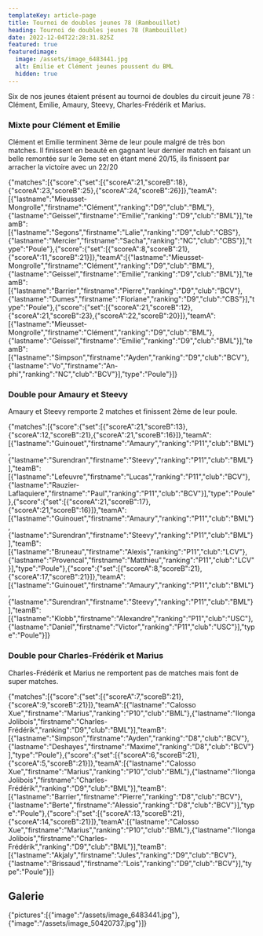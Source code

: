 ```yaml
---
templateKey: article-page
title: Tournoi de doubles jeunes 78 (Rambouillet)
heading: Tournoi de doubles jeunes 78 (Rambouillet)
date: 2022-12-04T22:28:31.825Z
featured: true
featuredimage:
  image: /assets/image_6483441.jpg
  alt: Emilie et Clément jeunes poussent du BML
  hidden: true
---
```

S﻿ix de nos jeunes étaient présent au tournoi de doubles du circuit jeune 78 : Clément, Emilie, Amaury, Steevy, Charles-Frédérik et Marius.

### M﻿ixte pour Clément et Emilie

C﻿lément et Emilie terminent 3ème de leur poule malgré de très bon matches. Il finissent en beauté en gagnant leur dernier match en faisant un belle remontée sur le 3eme set en étant mené 20/15, ils finissent par arracher la victoire avec un 22/20

<scoreboard>{"matches":[{"score":{"set":[{"scoreA":21,"scoreB":18},{"scoreA":23,"scoreB":25},{"scoreA":24,"scoreB":26}]},"teamA":[{"lastname":"Mieusset-Mongrolle","firstname":"Clément","ranking":"D9","club":"BML"},{"lastname":"Geissel","firstname":"Emilie","ranking":"D9","club":"BML"}],"teamB":[{"lastname":"Segons","firstname":"Lalie","ranking":"D9","club":"CBS"},{"lastname":"Mercier","firstname":"Sacha","ranking":"NC","club":"CBS"}],"type":"Poule"},{"score":{"set":[{"scoreA":8,"scoreB":21},{"scoreA":11,"scoreB":21}]},"teamA":[{"lastname":"Mieusset-Mongrolle","firstname":"Clément","ranking":"D9","club":"BML"},{"lastname":"Geissel","firstname":"Emilie","ranking":"D9","club":"BML"}],"teamB":[{"lastname":"Barrier","firstname":"Pierre","ranking":"D9","club":"BCV"},{"lastname":"Dumes","firstname":"Floriane","ranking":"D9","club":"CBS"}],"type":"Poule"},{"score":{"set":[{"scoreA":21,"scoreB":12},{"scoreA":21,"scoreB":23},{"scoreA":22,"scoreB":20}]},"teamA":[{"lastname":"Mieusset-Mongrolle","firstname":"Clément","ranking":"D9","club":"BML"},{"lastname":"Geissel","firstname":"Emilie","ranking":"D9","club":"BML"}],"teamB":[{"lastname":"Simpson","firstname":"Ayden","ranking":"D9","club":"BCV"},{"lastname":"Vo","firstname":"An-phi","ranking":"NC","club":"BCV"}],"type":"Poule"}]}</scoreboard>

### D﻿ouble pour Amaury et Steevy

A﻿maury et Steevy remporte 2 matches et finissent 2ème de leur poule.

<scoreboard>{"matches":[{"score":{"set":[{"scoreA":21,"scoreB":13},{"scoreA":12,"scoreB":21},{"scoreA":21,"scoreB":16}]},"teamA":[{"lastname":"Guinouet","firstname":"Amaury","ranking":"P11","club":"BML"},{"lastname":"Surendran","firstname":"Steevy","ranking":"P11","club":"BML"}],"teamB":[{"lastname":"Lefeuvre","firstname":"Lucas","ranking":"P11","club":"BCV"},{"lastname":"Rauzier-Laflaquiere","firstname":"Paul","ranking":"P11","club":"BCV"}],"type":"Poule"},{"score":{"set":[{"scoreA":21,"scoreB":17},{"scoreA":21,"scoreB":16}]},"teamA":[{"lastname":"Guinouet","firstname":"Amaury","ranking":"P11","club":"BML"},{"lastname":"Surendran","firstname":"Steevy","ranking":"P11","club":"BML"}],"teamB":[{"lastname":"Bruneau","firstname":"Alexis","ranking":"P11","club":"LCV"},{"lastname":"Provencal","firstname":"Matthieu","ranking":"P11","club":"LCV"}],"type":"Poule"},{"score":{"set":[{"scoreA":8,"scoreB":21},{"scoreA":17,"scoreB":21}]},"teamA":[{"lastname":"Guinouet","firstname":"Amaury","ranking":"P11","club":"BML"},{"lastname":"Surendran","firstname":"Steevy","ranking":"P11","club":"BML"}],"teamB":[{"lastname":"Klobb","firstname":"Alexandre","ranking":"P11","club":"USC"},{"lastname":"Daniel","firstname":"Victor","ranking":"P11","club":"USC"}],"type":"Poule"}]}</scoreboard>

### D﻿ouble pour Charles-Frédérik et Marius

Charles-Frédérik et Marius ne remportent pas de matches mais font de super matches.

<scoreboard>{"matches":[{"score":{"set":[{"scoreA":7,"scoreB":21},{"scoreA":9,"scoreB":21}]},"teamA":[{"lastname":"Calosso Xue","firstname":"Marius","ranking":"P10","club":"BML"},{"lastname":"Ilonga Jolibois","firstname":"Charles-Frédérik","ranking":"D9","club":"BML"}],"teamB":[{"lastname":"Simpson","firstname":"Ayden","ranking":"D8","club":"BCV"},{"lastname":"Deshayes","firstname":"Maxime","ranking":"D8","club":"BCV"}],"type":"Poule"},{"score":{"set":[{"scoreA":6,"scoreB":21},{"scoreA":5,"scoreB":21}]},"teamA":[{"lastname":"Calosso Xue","firstname":"Marius","ranking":"P10","club":"BML"},{"lastname":"Ilonga Jolibois","firstname":"Charles-Frédérik","ranking":"D9","club":"BML"}],"teamB":[{"lastname":"Barrier","firstname":"Pierre","ranking":"D8","club":"BCV"},{"lastname":"Berte","firstname":"Alessio","ranking":"D8","club":"BCV"}],"type":"Poule"},{"score":{"set":[{"scoreA":13,"scoreB":21},{"scoreA":14,"scoreB":21}]},"teamA":[{"lastname":"Calosso Xue","firstname":"Marius","ranking":"P10","club":"BML"},{"lastname":"Ilonga Jolibois","firstname":"Charles-Frédérik","ranking":"D9","club":"BML"}],"teamB":[{"lastname":"Akjaly","firstname":"Jules","ranking":"D9","club":"BCV"},{"lastname":"Brissaud","firstname":"Lois","ranking":"D9","club":"BCV"}],"type":"Poule"}]}</scoreboard>

## Galerie

<gallery>{"pictures":[{"image":"/assets/image_6483441.jpg"},{"image":"/assets/image_50420737.jpg"}]}</gallery>